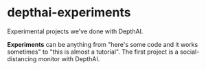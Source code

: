 # depthai-experiments
Experimental projects we've done with DepthAI.  

**Experiments** can be anything from "here's some code and it works sometimes" to "this is almost a tutorial".  The first project is a social-distancing monitor with DepthAI.


